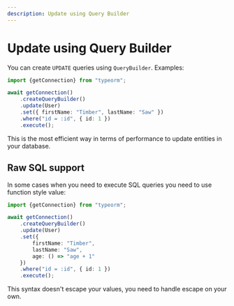 ```yaml
---
description: Update using Query Builder
---
```


# Update using Query Builder

You can create `UPDATE` queries using `QueryBuilder`. Examples:

```typescript
import {getConnection} from "typeorm";

await getConnection()
    .createQueryBuilder()
    .update(User)
    .set({ firstName: "Timber", lastName: "Saw" })
    .where("id = :id", { id: 1 })
    .execute();
```

This is the most efficient way in terms of performance to update entities in your database.

## Raw SQL support

In some cases when you need to execute SQL queries you need to use function style value:

```typescript
import {getConnection} from "typeorm";

await getConnection()
    .createQueryBuilder()
    .update(User)
    .set({ 
        firstName: "Timber", 
        lastName: "Saw",
        age: () => "age + 1"
    })
    .where("id = :id", { id: 1 })
    .execute();
```

This syntax doesn't escape your values, you need to handle escape on your own.

